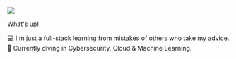 

<!--
**Phantochi/Phantochi** is a ✨ _special_ ✨ repository because its `README.md` (this file) appears on your GitHub profile.

Here are some ideas to get you started:

💻 I'm developer
🚀 I'm a - and - at -
 I'm a Microsoft MVP
🔥 I'm community leader at -
📝 I'm currently graduating in CyberSecurity
✨ I try to help people who are studying programming on - and -
📫 How to reach me: my site, linkedIn and instagram
-->


![](https://media1.giphy.com/media/TOWeGr70V2R1K/giphy.gif)                         



What's up! <br/>

💻 I'm just a full-stack learning from mistakes of others who take my advice. <br/>
🚀 Currently diving in Cybersecurity, Cloud & Machine Learning. <br/>
<!--Feel free to hit me up on [LinkedIn](Link URL), [Instagram](Link URL), [Link Text](Link URL), [Link Text](Link URL), [Link Text](Link URL)
Languages and tools:
let's rock the future!
